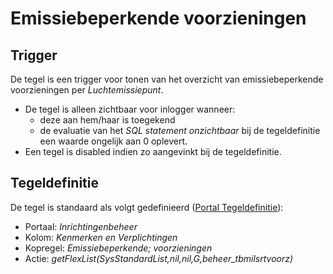 # Emissiebeperkende voorzieningen

## Trigger

De tegel is een trigger voor tonen van het overzicht van emissiebeperkende voorzieningen per _Luchtemissiepunt_.

- De tegel is alleen zichtbaar voor inlogger wanneer:
  - deze aan hem/haar is toegekend
  - de evaluatie van het _SQL statement onzichtbaar_ bij de tegeldefinitie een waarde ongelijk aan 0 oplevert.
- Een tegel is disabled indien zo aangevinkt bij de tegeldefinitie.

## Tegeldefinitie

De tegel is standaard als volgt gedefinieerd ([Portal Tegeldefinitie](/docs/instellen_inrichten/portaldefinitie/portal_tegel.md)):

- Portaal: _Inrichtingenbeheer_
- Kolom: _Kenmerken en Verplichtingen_
- Kopregel: _Emissiebeperkende; voorzieningen_
- Actie: _getFlexList(SysStandardList,nil,nil,G,beheer_tbmilsrtvoorz)_
